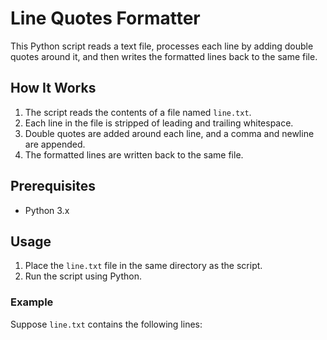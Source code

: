 # Line Quotes Formatter

This Python script reads a text file, processes each line by adding double quotes around it, and then writes the formatted lines back to the same file.

## How It Works

1. The script reads the contents of a file named `line.txt`.
2. Each line in the file is stripped of leading and trailing whitespace.
3. Double quotes are added around each line, and a comma and newline are appended.
4. The formatted lines are written back to the same file.

## Prerequisites

- Python 3.x

## Usage

1. Place the `line.txt` file in the same directory as the script.
2. Run the script using Python.

### Example

Suppose `line.txt` contains the following lines:
